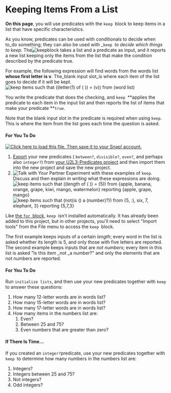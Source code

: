 # Keeping Items From a List

**On this page**, you will use predicates with the `keep `block to keep items in a list that have specific characteristics.

As you know, predicates can be used with conditionals to decide when to_do something; they can also be used with _`keep `_to decide which things to keep_. The![](http://bjc.edc.org/bjc-r/img/blocks/keep.png "keep")block takes a list and a predicate as input, and it reports a new list keeping only the items from the list that make the condition described by the predicate true.

For example, the following expression will find words from the words list **whose first letter is v**. The\_blank input slot\_is where each item of the list goes to decide if it will be kept.  
![](http://bjc.edc.org/bjc-r/img/2-complexity/keep-example-6.png "keep items such that \(\(letter\(1\) of \( \)\) = \(v\)\) from \(word list\)")

You write the predicate that does the checking, and `keep `**applies the predicate to each item in the input list and then reports the list of items that make your predicate **`true`.

Note that the blank input slot in the predicate is required when using `keep`. This is where the item from the list goes each time the question is asked.

#### For You To Do

[![](http://bjc.edc.org/bjc-r/img/icons/load-save.png "Click here to load this file. Then save it to your Snap! account.")](http://snap.berkeley.edu/snapsource/snap.html#open:http://bjc.edc.org/bjc-r/prog/2-complexity/U2L3-KeepingData.xml)

1. [Export](http://bjc.edc.org/bjc-r/cur/programming/2-complexity/1-variables-games/4-importing-exporting.html?topic=nyc_bjc%2F2-conditionals-abstraction.topic&course=bjc4nyc.html&novideo&noassignment) your new predicates \( `between?`, `divisible?`, `even?`, and perhaps also `integer?`\) from
   [your U2L3-Predicates project](http://bjc.edc.org/bjc-r/cur/programming/2-complexity/3-predicates/1-adding-questions.html?topic=nyc_bjc%2F2-conditionals-abstraction.topic&course=bjc4nyc.html&novideo&noassignment) and then import them into the new project and save the new project.
2. ![](http://bjc.edc.org/bjc-r/img/icons/talk-with-your-partner.png "Talk with Your Partner") Experiment with these examples of `keep`. Discuss and then explain _in writing_
   what these expressions are doing.
   ![](http://bjc.edc.org/bjc-r/img/2-complexity/keep-example-4.png "keep items such that \(\(length of \( \)\) = \(5\)\) from {apple, banana, orange, grape, kiwi, mango, watermelon} reporting {apple, grape, mango}")
   ![](http://bjc.edc.org/bjc-r/img/2-complexity/keep-example-7.png "keep items such that \(not\(is \(\) a \(number\)?\)\) from {5, :\), six, 7, elephant, 3} reporting {5,7,3}")

Like [the `for `block](http://bjc.edc.org/bjc-r/cur/programming/1-introduction/3-drawing/6-the-for-block.html?topic=nyc_bjc%2F1-intro-loops.topic&course=bjc4nyc.html&novideo&noassignment), `keep `isn't installed automatically. It has already been added to this project, but in other projects, you'll need to select "Import tools" from the File menu to access the `keep `block.

The first example keeps inputs of a certain _length_; every word in the list is asked whether its length is 5, and only those with five letters are reported. The second example keeps inputs that are _not numbers_; every item in this list is asked "Is this item \_not \_a number?" and only the elements that are not numbers are reported.

#### For You To Do

Run `initialize lists`, and then use your new predicates together with `keep `to answer these questions:

1. How many 12-letter words are in words list?
2. How many 15-letter words are in words list?
3. How many 17-letter words are in words list?
4. How many items in the numbers list are:
   1. Even?
   2. Between 25 and 75?
   3. Even numbers that are greater than zero?

#### If There Is Time...

If you created an `integer?`predicate, use your new predicates together with `keep `to determine how many numbers in the numbers list are:

1. Integers?
2. Integers between 25 and 75?
3. Not integers?
4. Odd integers?



